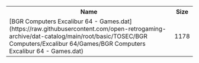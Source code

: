 <table>
<tr><th>Name</th><th>Size</th></tr>
<tr><td>[BGR Computers Excalibur 64 - Games.dat](https://raw.githubusercontent.com/open-retrogaming-archive/dat-catalog/main/root/basic/TOSEC/BGR Computers/Excalibur 64/Games/BGR Computers Excalibur 64 - Games.dat)</td><td>1178</td></tr>
</table>
